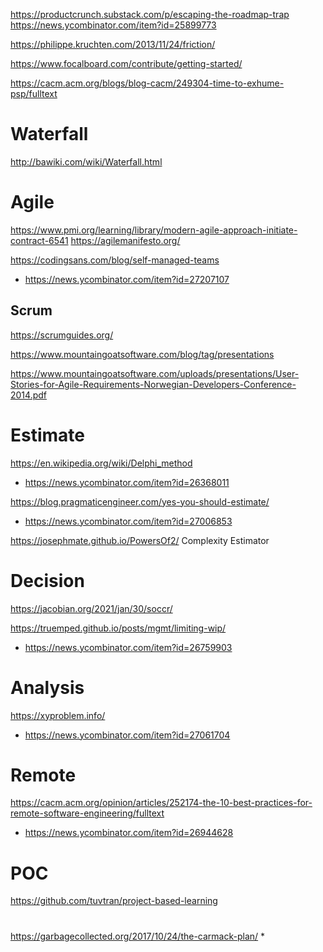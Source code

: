 https://productcrunch.substack.com/p/escaping-the-roadmap-trap
  https://news.ycombinator.com/item?id=25899773


https://philippe.kruchten.com/2013/11/24/friction/

https://www.focalboard.com/contribute/getting-started/

https://cacm.acm.org/blogs/blog-cacm/249304-time-to-exhume-psp/fulltext

# Waterfall
http://bawiki.com/wiki/Waterfall.html

# Agile
https://www.pmi.org/learning/library/modern-agile-approach-initiate-contract-6541
https://agilemanifesto.org/

https://codingsans.com/blog/self-managed-teams
* https://news.ycombinator.com/item?id=27207107

## Scrum
https://scrumguides.org/

https://www.mountaingoatsoftware.com/blog/tag/presentations

https://www.mountaingoatsoftware.com/uploads/presentations/User-Stories-for-Agile-Requirements-Norwegian-Developers-Conference-2014.pdf


# Estimate
https://en.wikipedia.org/wiki/Delphi_method
 * https://news.ycombinator.com/item?id=26368011

https://blog.pragmaticengineer.com/yes-you-should-estimate/
* https://news.ycombinator.com/item?id=27006853

https://josephmate.github.io/PowersOf2/ Complexity Estimator

# Decision
https://jacobian.org/2021/jan/30/soccr/

https://truemped.github.io/posts/mgmt/limiting-wip/
* https://news.ycombinator.com/item?id=26759903

# Analysis
https://xyproblem.info/
* https://news.ycombinator.com/item?id=27061704

# Remote
https://cacm.acm.org/opinion/articles/252174-the-10-best-practices-for-remote-software-engineering/fulltext
* https://news.ycombinator.com/item?id=26944628

# POC
https://github.com/tuvtran/project-based-learning

#
https://garbagecollected.org/2017/10/24/the-carmack-plan/
*